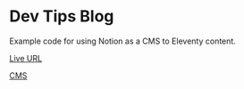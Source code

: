 # Dev Tips Blog
Example code for using Notion as a CMS to Eleventy content. 

[Live URL](https://11ty-notion.netlify.app)

[CMS](https://www.notion.so/dwkns-content/Programming-tips-blog-11f257c5f6e380bebe0de3ac35d38c7d?pvs=4)
